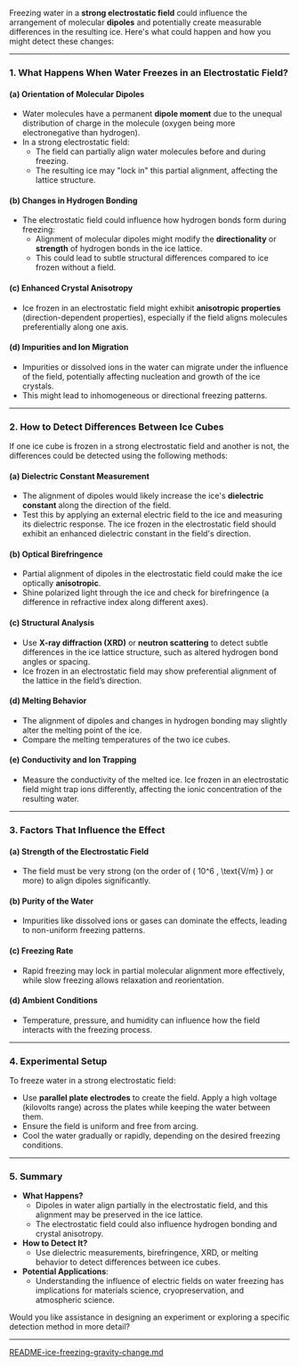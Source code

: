 Freezing water in a **strong electrostatic field** could influence the arrangement of molecular **dipoles** and potentially create measurable differences in the resulting ice. Here's what could happen and how you might detect these changes:

---

### **1. What Happens When Water Freezes in an Electrostatic Field?**

#### **(a) Orientation of Molecular Dipoles**
- Water molecules have a permanent **dipole moment** due to the unequal distribution of charge in the molecule (oxygen being more electronegative than hydrogen).
- In a strong electrostatic field:
  - The field can partially align water molecules before and during freezing.
  - The resulting ice may "lock in" this partial alignment, affecting the lattice structure.

#### **(b) Changes in Hydrogen Bonding**
- The electrostatic field could influence how hydrogen bonds form during freezing:
  - Alignment of molecular dipoles might modify the **directionality** or **strength** of hydrogen bonds in the ice lattice.
  - This could lead to subtle structural differences compared to ice frozen without a field.

#### **(c) Enhanced Crystal Anisotropy**
- Ice frozen in an electrostatic field might exhibit **anisotropic properties** (direction-dependent properties), especially if the field aligns molecules preferentially along one axis.

#### **(d) Impurities and Ion Migration**
- Impurities or dissolved ions in the water can migrate under the influence of the field, potentially affecting nucleation and growth of the ice crystals.
- This might lead to inhomogeneous or directional freezing patterns.

---

### **2. How to Detect Differences Between Ice Cubes**
If one ice cube is frozen in a strong electrostatic field and another is not, the differences could be detected using the following methods:

#### **(a) Dielectric Constant Measurement**
- The alignment of dipoles would likely increase the ice's **dielectric constant** along the direction of the field.
- Test this by applying an external electric field to the ice and measuring its dielectric response. The ice frozen in the electrostatic field should exhibit an enhanced dielectric constant in the field's direction.

#### **(b) Optical Birefringence**
- Partial alignment of dipoles in the electrostatic field could make the ice optically **anisotropic**.
- Shine polarized light through the ice and check for birefringence (a difference in refractive index along different axes).

#### **(c) Structural Analysis**
- Use **X-ray diffraction (XRD)** or **neutron scattering** to detect subtle differences in the ice lattice structure, such as altered hydrogen bond angles or spacing.
- Ice frozen in an electrostatic field may show preferential alignment of the lattice in the field’s direction.

#### **(d) Melting Behavior**
- The alignment of dipoles and changes in hydrogen bonding may slightly alter the melting point of the ice.
- Compare the melting temperatures of the two ice cubes.

#### **(e) Conductivity and Ion Trapping**
- Measure the conductivity of the melted ice. Ice frozen in an electrostatic field might trap ions differently, affecting the ionic concentration of the resulting water.

---

### **3. Factors That Influence the Effect**
#### **(a) Strength of the Electrostatic Field**
- The field must be very strong (on the order of \( 10^6 \, \text{V/m} \) or more) to align dipoles significantly.

#### **(b) Purity of the Water**
- Impurities like dissolved ions or gases can dominate the effects, leading to non-uniform freezing patterns.

#### **(c) Freezing Rate**
- Rapid freezing may lock in partial molecular alignment more effectively, while slow freezing allows relaxation and reorientation.

#### **(d) Ambient Conditions**
- Temperature, pressure, and humidity can influence how the field interacts with the freezing process.

---

### **4. Experimental Setup**
To freeze water in a strong electrostatic field:
- Use **parallel plate electrodes** to create the field. Apply a high voltage (kilovolts range) across the plates while keeping the water between them.
- Ensure the field is uniform and free from arcing.
- Cool the water gradually or rapidly, depending on the desired freezing conditions.

---

### **5. Summary**
- **What Happens?**
  - Dipoles in water align partially in the electrostatic field, and this alignment may be preserved in the ice lattice.
  - The electrostatic field could also influence hydrogen bonding and crystal anisotropy.
- **How to Detect It?**
  - Use dielectric measurements, birefringence, XRD, or melting behavior to detect differences between ice cubes.
- **Potential Applications**:
  - Understanding the influence of electric fields on water freezing has implications for materials science, cryopreservation, and atmospheric science.

Would you like assistance in designing an experiment or exploring a specific detection method in more detail?


---

[README-ice-freezing-gravity-change.md](https://t2m.io/QS1yVrT)
